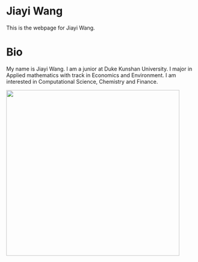 # Jiayi Wang
This is the webpage for Jiayi Wang.

# Bio
My name is Jiayi Wang. I am a junior at Duke Kunshan University. I major in Applied mathematics with track in Economics and Environment. I am interested in Computational Science, Chemistry and Finance.


<img width="460" height="440" src="https://github.com/Rising-Stars-by-Sunshine/Jiayi-Wang/blob/main/image/11232435.png"/>
